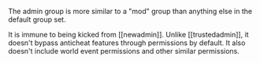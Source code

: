 The admin group is more similar to a "mod" group than anything else in the default group set.

It is immune to being kicked from [[newadmin]]. Unlike [[trustedadmin]], it doesn't bypass anticheat features through permissions by default. It also doesn't include world event permissions and other similar permissions.